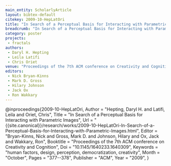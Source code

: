 ```yaml
---
main_entity: ScholarlyArticle
layout: bibtex-default
citekey: 2009-10-HepLatOri
title: "In Search of a Perceptual Basis for Interacting with Parametric Images (2009)"
breadcrumb: "In Search of a Perceptual Basis for Interacting with Parametric Images (2009)"
category: poster
projects:
 - fractals
authors:
 - Daryl H. Hepting
 - Leila Latifi
 - Chris Oriet
venue: "Proceedings of the 7th ACM conference on Creativity and Cognition"
editors:
 - Nick Bryan-Kinns
 - Mark D. Gross
 - Hilary Johnson
 - Jack Ox
 - Ron Wakkary
---
```

@inproceedings{2009-10-HepLatOri,
	Author =  "Hepting, Daryl H. and Latifi, Leila and Oriet, Chris",
	Title =  "In Search of a Perceptual Basis for Interacting with Parametric Images",
	Url = \"{{site.canonical}}/research/works/2009-10-HepLatOri-In-Search-of-a-Perceptual-Basis-for-Interacting-with-Parametric-Images.html\",
	Editor =  "Bryan-Kinns, Nick and Gross, Mark D. and Johnson, Hilary and Ox, Jack and Wakkary, Ron",
	Booktitle =  "Proceedings of the 7th ACM conference on Creativity and Cognition",
	Doi =  "10.1145/1640233.1640309",
	Keywords =  "human factors, design, perception, democratization, creativity",
	Month =  "October",
	Pages =  "377--378",
	Publisher =  "ACM",
	Year =  "2009",
}

